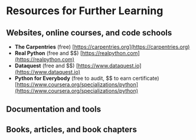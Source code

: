 # Resources for Further Learning

## Websites, online courses, and code schools

- **The Carpentries** (free) [https://carpentries.org](https://carpentries.org)
- **Real Python** (free and $$) [https://realpython.com](https://realpython.com)
- **Dataquest** (free and $$) [https://www.dataquest.io](https://www.dataquest.io)
- **Python for Everybody** (free to audit, $$ to earn certificate) [https://www.coursera.org/specializations/python](https://www.coursera.org/specializations/python)

## Documentation and tools

## Books, articles, and book chapters
